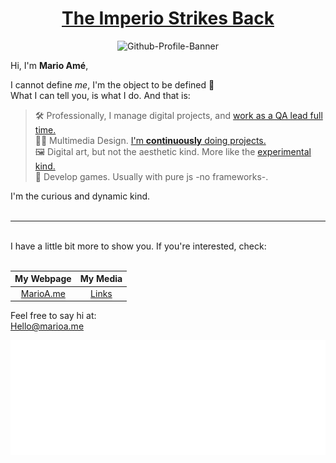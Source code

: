 
<div align='center'>

# [The Imperio Strikes Back](# 'See what i did there? Imperio is my username 😅')
</div>

<div align='center'>

![Github-Profile-Banner](./media/GitHub-Profile-Banner%20-%20third.gif "A simple 3D animation to captivate your attention")
</div>

Hi, I'm **Mario Amé**,

I cannot define _me_, I'm the object to be defined 🤖 <br>
What I can tell you, is what I do. And that is:

>🛠️ Professionally, I manage digital projects, and [work as a QA lead full time.](https://www.linkedin.com/in/julian-ame/ "Check out my Linkedin profile!")<br>
>🏃‍♀️ Multimedia Design. [I'm **continuously** doing projects.](https://www.behance.net/imperioame "Check out my porfolio!")<br>
>🖼️ Digital art, but not the aesthetic kind. More like the <a href="https://www.instagram.com/p/CiV7zeNrGhs/">experimental kind.</a><br>
>🎳 Develop games. Usually with pure js -no frameworks-.

I'm the curious and dynamic kind.
<br>
<br>
___

<br>
I have a little bit more to show you. If you're interested, check:
<div align='center'>
<br>

| <div align='center'>My Webpage</div> | <div align='center'>My Media</div> |
| ------ | ----------- |
| <div align='center'>[MarioA.me](http://marioa.me/)</div>   | <div align='center'>[Links](https://media.marioa.me/)</div> |

</div>


Feel free to say hi at: <br>
[Hello@marioa.me](mailto:Hello@marioa.me)

<div align='center'>

![LogoAnim](./media/ImperioAme-LogoAnim.gif "ImperioAme Logo Animation")

</div>
